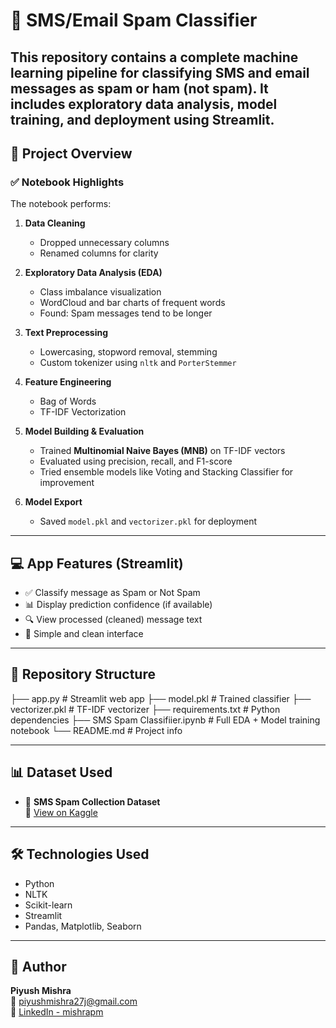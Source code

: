 # 📩 SMS/Email Spam Classifier

This repository contains a complete machine learning pipeline for classifying SMS and email messages as **spam** or **ham** (not spam). It includes exploratory data analysis, model training, and deployment using Streamlit.
---

## 🧠 Project Overview

### ✅ Notebook Highlights

The notebook performs:

1. **Data Cleaning**  
   - Dropped unnecessary columns  
   - Renamed columns for clarity

2. **Exploratory Data Analysis (EDA)**  
   - Class imbalance visualization  
   - WordCloud and bar charts of frequent words  
   - Found: Spam messages tend to be longer

3. **Text Preprocessing**  
   - Lowercasing, stopword removal, stemming  
   - Custom tokenizer using `nltk` and `PorterStemmer`

4. **Feature Engineering**  
   - Bag of Words  
   - TF-IDF Vectorization

5. **Model Building & Evaluation**  
   - Trained **Multinomial Naive Bayes (MNB)** on TF-IDF vectors  
   - Evaluated using precision, recall, and F1-score  
   - Tried ensemble models like Voting and Stacking Classifier for improvement

6. **Model Export**  
   - Saved `model.pkl` and `vectorizer.pkl` for deployment

---

## 💻 App Features (Streamlit)

- ✅ Classify message as Spam or Not Spam
- 📊 Display prediction confidence (if available)
- 🔍 View processed (cleaned) message text
- 🧼 Simple and clean interface

---

## 📂 Repository Structure

├── app.py # Streamlit web app
├── model.pkl # Trained classifier
├── vectorizer.pkl # TF-IDF vectorizer
├── requirements.txt # Python dependencies
├── SMS Spam Classifiier.ipynb # Full EDA + Model training notebook
└── README.md # Project info

---

## 📊 Dataset Used

- 📁 **SMS Spam Collection Dataset**  
  🔗 [View on Kaggle](https://www.kaggle.com/datasets/uciml/sms-spam-collection-dataset)

---

## 🛠 Technologies Used

- Python
- NLTK
- Scikit-learn
- Streamlit
- Pandas, Matplotlib, Seaborn

---

## 👤 Author

**Piyush Mishra**  
📧 [piyushmishra27j@gmail.com](mailto:piyushmishra27j@gmail.com)  
🔗 [LinkedIn - mishrapm](https://www.linkedin.com/in/mishrapm)
